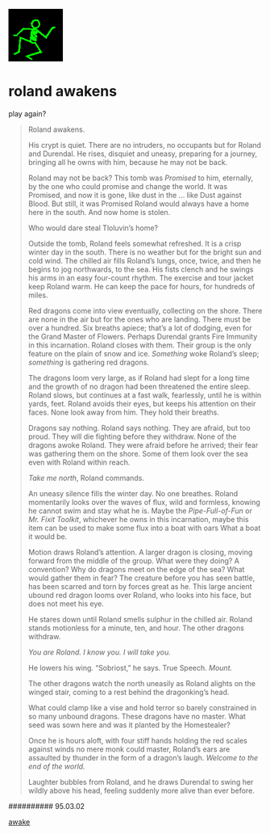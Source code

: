 ![dancer](assets/dancer.gif)

# roland awakens

 play again?
>
>   Roland awakens. 
>
>   His crypt is quiet. There are no intruders, no occupants but for Roland and Durendal. He rises, disquiet and uneasy, preparing for a journey, bringing all he owns with him, because he may not be back. 
>
>   Roland may not be back? This tomb was *Promised* to him, eternally, by the one who could promise and change the world. It was Promised, and now it is gone, like dust in the ... like Dust against Blood. But still, it was Promised Roland would always have a home here in the south. And now home is stolen. 
>
>   Who would dare steal Tloluvin’s home? 
>
>   Outside the tomb, Roland feels somewhat refreshed. It is a crisp winter day in the south. There is no weather but for the bright sun and cold wind. The chilled air fills Roland’s lungs, once, twice, and then he begins to jog northwards, to the sea. His fists clench and he swings his arms in an easy four-count rhythm. The exercise and tour jacket keep Roland warm. He can keep the pace for hours, for hundreds of miles. 
>
>   Red dragons come into view eventually, collecting on the shore. There are none in the air but for the ones who are landing. There must be over a hundred. Six breaths apiece; that’s a lot of dodging, even for the Grand Master of Flowers. Perhaps Durendal grants Fire Immunity in this incarnation. Roland closes with them. Their group is the only feature on the plain of snow and ice. *Something* woke Roland’s sleep; *something* is gathering red dragons. 
>
>   The dragons loom very large, as if Roland had slept for a long time and the growth of no dragon had been threatened the entire sleep. Roland slows, but continues at a fast walk, fearlessly, until he is within yards, feet. Roland avoids their eyes, but keeps his attention on their faces. None look away from him. They hold their breaths. 
>
>   Dragons say nothing. Roland says nothing. They are afraid, but too proud. They will die fighting before they withdraw. None of the dragons awoke Roland. They were afraid before he arrived; their fear was gathering them on the shore. Some of them look over the sea even with Roland within reach. 
>
>   *Take me north*, Roland commands. 
>
>   An uneasy silence fills the winter day. No one breathes. Roland momentarily looks over the waves of flux, wild and formless, knowing he cannot swim and stay what he is. Maybe the *Pipe-Full-of-Fun* or *Mr. Fixit Toolkit*, whichever he owns in this incarnation, maybe this item can be used to make some flux into a boat with oars What a boat it would be. 
>
>   Motion draws Roland’s attention. A larger dragon is closing, moving forward from the middle of the group. What were they doing? A convention? Why do dragons meet on the edge of the sea? What would gather them in fear? The creature before you has seen battle, has been scarred and torn by forces great as he. This large ancient ubound red dragon looms over Roland, who looks into his face, but does not meet his eye. 
>
>   He stares down until Roland smells sulphur in the chilled air. Roland stands motionless for a minute, ten, and hour. The other dragons withdraw. 
>
>   *You are Roland. I know you. I will take you.* 
>
>   He lowers his wing. “Sobriost,” he says. True Speech. *Mount.* 
>
>   The other dragons watch the north uneasily as Roland alights on the winged stair, coming to a rest behind the dragonking’s head. 
>
>   What could clamp like a vise and hold terror so barely constrained in so many unbound dragons. These dragons have no master. What seed was sown here and was it planted by the Homestealer? 
>
>   Once he is hours aloft, with four stiff hands holding the red scales against winds no mere monk could master, Roland’s ears are assaulted by thunder in the form of a dragon’s laugh. *Welcome to the end of the world.* 
>
>   Laughter bubbles from Roland, and he draws Durendal to swing her wildly above his head, feeling suddenly more alive than ever before. 

########## 95.03.02

  [awake](awake.md)  

 